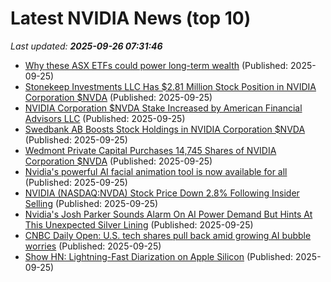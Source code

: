 # Latest NVIDIA News (top 10)
_Last updated: **2025-09-26 07:31:46**_

- [Why these ASX ETFs could power long-term wealth](https://www.fool.com.au/2025/09/25/why-these-asx-etfs-could-power-long-term-wealth/) (Published: 2025-09-25)
- [Stonekeep Investments LLC Has $2.81 Million Stock Position in NVIDIA Corporation $NVDA](https://www.etfdailynews.com/2025/09/25/stonekeep-investments-llc-has-2-81-million-stock-position-in-nvidia-corporation-nvda/) (Published: 2025-09-25)
- [NVIDIA Corporation $NVDA Stake Increased by American Financial Advisors LLC](https://www.etfdailynews.com/2025/09/25/nvidia-corporation-nvda-stake-increased-by-american-financial-advisors-llc/) (Published: 2025-09-25)
- [Swedbank AB Boosts Stock Holdings in NVIDIA Corporation $NVDA](https://www.etfdailynews.com/2025/09/25/swedbank-ab-boosts-stock-holdings-in-nvidia-corporation-nvda/) (Published: 2025-09-25)
- [Wedmont Private Capital Purchases 14,745 Shares of NVIDIA Corporation $NVDA](https://www.etfdailynews.com/2025/09/25/wedmont-private-capital-purchases-14745-shares-of-nvidia-corporation-nvda/) (Published: 2025-09-25)
- [Nvidia's powerful AI facial animation tool is now available for all](https://www.creativebloq.com/3d/nvidias-powerful-ai-facial-animation-tool-is-now-available-for-all) (Published: 2025-09-25)
- [NVIDIA (NASDAQ:NVDA) Stock Price Down 2.8% Following Insider Selling](https://www.etfdailynews.com/2025/09/25/nvidia-nasdaqnvda-stock-price-down-2-8-following-insider-selling/) (Published: 2025-09-25)
- [Nvidia's Josh Parker Sounds Alarm On AI Power Demand But Hints At This Unexpected Silver Lining](https://biztoc.com/x/d76b63b69324d41a) (Published: 2025-09-25)
- [CNBC Daily Open: U.S. tech shares pull back amid growing AI bubble worries](https://www.cnbc.com/2025/09/25/cnbc-daily-open-us-tech-shares-pull-back-amid-growing-ai-bubble-worries.html) (Published: 2025-09-25)
- [Show HN: Lightning-Fast Diarization on Apple Silicon](https://github.com/narcotic-sh/senko) (Published: 2025-09-25)

